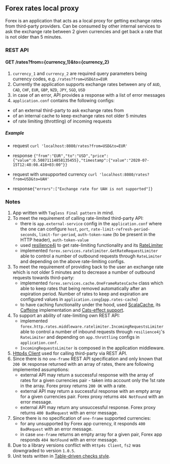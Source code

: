 ## Forex rates local proxy

Forex is an application that acts as a local proxy for getting exchange rates from third-party providers. Can be consumed 
by other internal services to ask the exchange rate between 2 given currencies and get back a rate that is not older 
than 5 minutes.

### REST API

#### GET /rates?from={currency_1}&to={currency_2}

1. `currency_1` and `currency_2` are required query parameters being currency codes, e.g. `/rates?from=USD&to=EUR`
2. Currently the application supports exchange rates between any of `AUD`, `CAD`, `CHF`, `EUR`, `GBP`, `NZD`, `JPY`, `SGD`, `USD`
3. in case of an error, API provides a response with a list of error messages
4. `application.conf` contains the following configs:

- of an external third-party to ask exchange rates from
- of an internal cache to keep exchange rates not older 5 minutes
- of rate limiting (throttling) of incoming requests  


##### Example

* request `curl 'localhost:8080/rates?from=USD&to=EUR'`
* response `{"from":"EUR","to":"USD","price":{"value":0.50871114858135455},"timestamp":{"value":"2020-07-15T12:48:08.418+03:00"}}`

* request with unsupported currency `curl 'localhost:8080/rates?from=USD&to=UAH'`
* response`{"errors":["Exchange rate for UAH is not supported"]}`

### Notes
1. App written with `Tagless Final pattern` in mind. 
2. To meet the requirement of calling rate-limited third-party API: 
    - there is `app.external-service` config in the `application.conf` where the one can configure `host`, `port`, 
    `rate-limit-refresh-period-seconds`, `limit-for-period`, `auth-token-name` (to be present in the HTTP header),
    `auth-token-value`
    - used [resilience4j](https://github.com/resilience4j/resilience4j) to get rate-limiting functionality and 
      its [RateLimiter](https://github.com/resilience4j/resilience4j#62-ratelimiter)
    - implemented `forex.services.ratelimiter.GetRateRequestLimiter` able to control a number of outbound requests through `RateLimiter` 
       and depending on the above rate-limiting configs.
3. To meet the requirement of providing back to the user an exchange rate which is not older 5 minutes and to decrease a number of
outbound requests towards third-party:
    - implemented `forex.services.cache.OneFrameRatesCache` class which able to keep rates that being removed automatically 
after an expiration period. Number of rates to keep and expiration are configured values in `application.cong`(`app.rates-cache`)
    - to have caching functionality under the hood, used [ScalaCache](https://cb372.github.io/scalacache/), its 
[Caffeine](https://cb372.github.io/scalacache/docs/modes.html#cats-effect-io-mode) implementation and 
[Cats-effect support](https://cb372.github.io/scalacache/docs/modes.html#cats-effect-io-mode).
4. To support an ability of rate-limiting own REST API:
    - implemented `forex.http.rates.middleware.ratelimiter.IncomingRequestsLimiter` able to control a number of inbound 
    requests through `resilience4j`'s  `RateLimiter` and depending on `app.throttling` configs in `application.conf`.
    - `IncomingRequestsLimiter` is composed in the application middleware. 
5. [Http4s Client](https://http4s.org/v0.20/client/) used for calling third-party via REST API.
6. Since there is no `one-frame` REST API specification and only known that `200 OK` response returned with an array of rates,
there are following implemented assumptions:
    - external API may return a successful response with the array of rates for a given currencies pair - 
       taken into account only the 1st rate in the array. Forex proxy returns `200 OK` with a rate.
    - external API may return a successful response with an empty array for a given currencies pair. Forex proxy 
       returns `404 NotFound` with an error message.
    - external API may return any unsuccessful response. Forex proxy returns `400 BadRequest` with an error message.
7. Since there is no specification of `one-frame` supported currencies:
    - for any unsupported by Forex app currency, it responds `400 BadRequest` with an error message.
    - in case `one-frame` returns an empty array for a given pair, Forex app responds `404 NotFound` with an error message. 
8. Due to a library versions conflict with `Http4s Client`, `fs2` was downgraded to version `1.0.5`.
9. Unit tests written in [Table-driven checks style](https://www.scalatest.org/user_guide/table_driven_property_checks). 